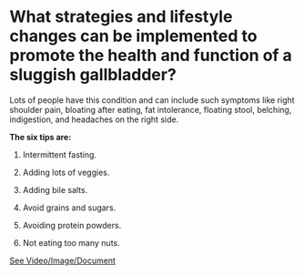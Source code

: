 # What strategies and lifestyle changes can be implemented to promote the health and function of a sluggish gallbladder?

Lots of people have this condition and can include such symptoms like right shoulder pain, bloating after eating, fat intolerance, floating stool, belching, indigestion, and headaches on the right side.

**The six tips are:**

1) Intermittent fasting.

2) Adding lots of veggies.

3) Adding bile salts.

4) Avoid grains and sugars.

5) Avoiding protein powders.

6) Not eating too many nuts.

 [See Video/Image/Document](https://hls-player.drberg.com/asset?path=migrated-assets/6-important-tips-for-doing-keto-with-a-sluggish-gallbladder-drberg)